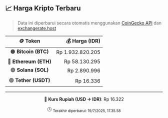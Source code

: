 

<!-- HARGA_KRIPTO -->
## 📈 Harga Kripto Terbaru

> Data ini diperbarui secara otomatis menggunakan [CoinGecko API](https://www.coingecko.com/) dan [exchangerate.host](https://exchangerate.host/)

<div align="center">

| 🪙 Token | 💰 Harga (IDR) |
|:------:|---------------:|
| 🟠 **Bitcoin (BTC)**   | Rp 1.932.820.205 |
| 🔵 **Ethereum (ETH)**  | Rp 58.130.295 |
| 🟣 **Solana (SOL)**    | Rp 2.890.996 |
| 🟢 **Tether (USDT)**   | Rp 16.336 |

---

💱 **Kurs Rupiah (USD → IDR)**: Rp 16.322

🕒 <sub>Terakhir diperbarui: 19/7/2025, 17.35.58</sub>

</div>
<!-- /HARGA_KRIPTO -->
